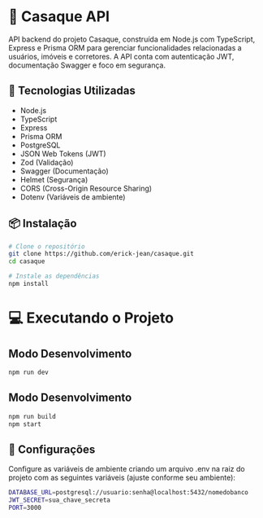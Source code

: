 # 🚀 Casaque API

API backend do projeto Casaque, construída em Node.js com TypeScript, Express e Prisma ORM para gerenciar funcionalidades relacionadas a usuários, imóveis e corretores. A API conta com autenticação JWT, documentação Swagger e foco em segurança.

## 🧰 Tecnologias Utilizadas 

- Node.js
- TypeScript
- Express
- Prisma ORM
- PostgreSQL
- JSON Web Tokens (JWT)
- Zod (Validação)
- Swagger (Documentação)
- Helmet (Segurança)
- CORS (Cross-Origin Resource Sharing)
- Dotenv (Variáveis de ambiente)

## 📦 Instalação

```bash
# Clone o repositório
git clone https://github.com/erick-jean/casaque.git
cd casaque

# Instale as dependências
npm install

```

# 💻 Executando o Projeto
## Modo Desenvolvimento
```bash
npm run dev
```
## Modo Desenvolvimento
```bash
npm run build
npm start
```

## 🔧 Configurações

Configure as variáveis de ambiente criando um arquivo .env na raiz do projeto com as seguintes variáveis (ajuste conforme seu ambiente):
```bash
DATABASE_URL=postgresql://usuario:senha@localhost:5432/nomedobanco
JWT_SECRET=sua_chave_secreta
PORT=3000
```
